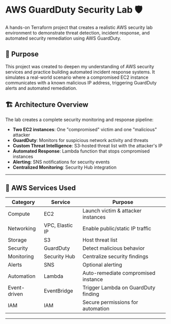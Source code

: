 # AWS GuardDuty Security Lab 🛡️

A hands-on Terraform project that creates a realistic AWS security lab environment to demonstrate threat detection, incident response, and automated security remediation using AWS GuardDuty.

## 🎯 Purpose

This project was created to deepen my understanding of AWS security services and practice building automated incident response systems. It simulates a real-world scenario where a compromised EC2 instance communicates with a known malicious IP address, triggering GuardDuty alerts and automated remediation.

## 🏗️ Architecture Overview

The lab creates a complete security monitoring and response pipeline:

- **Two EC2 instances**: One "compromised" victim and one "malicious" attacker
- **GuardDuty**: Monitors for suspicious network activity and threats
- **Custom Threat Intelligence**: S3-hosted threat list with the attacker's IP
- **Automated Response**: Lambda function that stops compromised instances
- **Alerting**: SNS notifications for security events
- **Centralized Monitoring**: Security Hub integration


---

## 🧰 AWS Services Used

| Category       | Service         | Purpose                               |
|----------------|------------------|----------------------------------------|
| Compute        | EC2              | Launch victim & attacker instances     |
| Networking     | VPC, Elastic IP  | Enable public/static IP traffic        |
| Storage        | S3               | Host threat list                       |
| Security       | GuardDuty        | Detect malicious behavior              |
| Monitoring     | Security Hub     | Centralize security findings           |
| Alerts         | SNS              | Optional alerting                      |
| Automation     | Lambda           | Auto-remediate compromised instance    |
| Event-driven   | EventBridge      | Trigger Lambda on GuardDuty finding    |
| IAM            | IAM              | Secure permissions for automation      |

---

